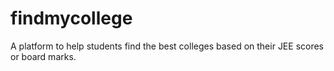 # findmycollege
A platform to help students find the best colleges based on their JEE scores or board marks.

